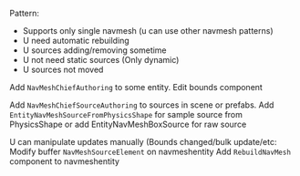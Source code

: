 Pattern:

- Supports only single navmesh (u can use other navmesh patterns)
- U need automatic rebuilding
- U sources adding/removing sometime
- U not need static sources (Only dynamic)
- U sources not moved

Add `NavMeshChiefAuthoring` to some entity.
Edit bounds component

Add `NavMeshChiefSourceAuthoring` to sources in scene or prefabs.
Add `EntityNavMeshSourceFromPhysicsShape` for sample source from PhysicsShape or add EntityNavMeshBoxSource for raw source

U can manipulate updates manually (Bounds changed/bulk update/etc:
Modify buffer `NavMeshSourceElement` on navmeshentity
Add `RebuildNavMesh` component to navmeshentity



